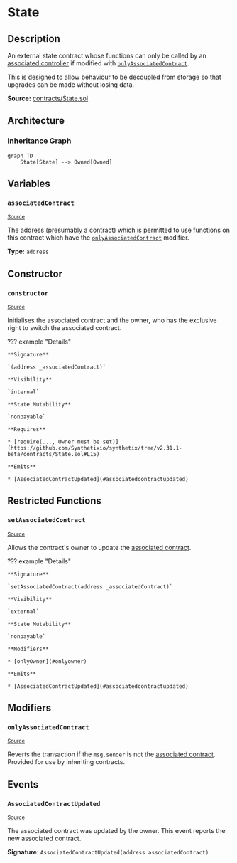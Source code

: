 # State

## Description

An external state contract whose functions can only be called by an [associated controller](#associatedcontract) if modified with [`onlyAssociatedContract`](#onlyassociatedcontract).

This is designed to allow behaviour to be decoupled from storage so that upgrades can be made without losing data.

**Source:** [contracts/State.sol](https://github.com/Synthetixio/synthetix/tree/v2.31.1-beta/contracts/State.sol)

## Architecture

### Inheritance Graph

```mermaid
graph TD
    State[State] --> Owned[Owned]

```

## Variables

### `associatedContract`

<sub>[Source](https://github.com/Synthetixio/synthetix/tree/v2.31.1-beta/contracts/State.sol#L11)</sub>

The address (presumably a contract) which is permitted to use functions on this contract which have the [`onlyAssociatedContract`](#onlyassociatedcontract) modifier.

**Type:** `address`

## Constructor

### `constructor`

<sub>[Source](https://github.com/Synthetixio/synthetix/tree/v2.31.1-beta/contracts/State.sol#L13)</sub>

Initialises the associated contract and the owner, who has the exclusive right to switch the associated contract.

??? example "Details"

    **Signature**

    `(address _associatedContract)`

    **Visibility**

    `internal`

    **State Mutability**

    `nonpayable`

    **Requires**

    * [require(..., Owner must be set)](https://github.com/Synthetixio/synthetix/tree/v2.31.1-beta/contracts/State.sol#L15)

    **Emits**

    * [AssociatedContractUpdated](#associatedcontractupdated)

## Restricted Functions

### `setAssociatedContract`

<sub>[Source](https://github.com/Synthetixio/synthetix/tree/v2.31.1-beta/contracts/State.sol#L24)</sub>

Allows the contract's owner to update the [associated contract](#associatedContract).

??? example "Details"

    **Signature**

    `setAssociatedContract(address _associatedContract)`

    **Visibility**

    `external`

    **State Mutability**

    `nonpayable`

    **Modifiers**

    * [onlyOwner](#onlyowner)

    **Emits**

    * [AssociatedContractUpdated](#associatedcontractupdated)

## Modifiers

### `onlyAssociatedContract`

<sub>[Source](https://github.com/Synthetixio/synthetix/tree/v2.31.1-beta/contracts/State.sol#L31)</sub>

Reverts the transaction if the `msg.sender` is not the [associated contract](#associatedcontract). Provided for use by inheriting contracts.

## Events

### `AssociatedContractUpdated`

<sub>[Source](https://github.com/Synthetixio/synthetix/tree/v2.31.1-beta/contracts/State.sol#L38)</sub>

The associated contract was updated by the owner. This event reports the new associated contract.

**Signature**: `AssociatedContractUpdated(address associatedContract)`
